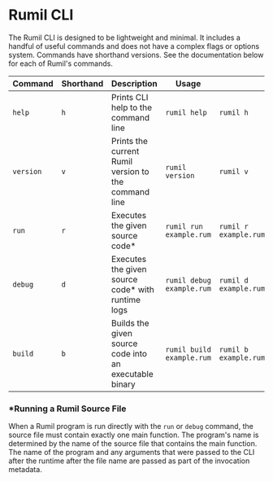 # Rumil CLI

The Rumil CLI is designed to be lightweight and minimal. It includes a handful of useful commands and does not have a complex flags or options system. Commands have shorthand versions. See the documentation below for each of Rumil's commands.

| Command | Shorthand | Description | Usage | |
|---|---|---|---|---|
| `help` | `h` | Prints CLI help to the command line | `rumil help` | `rumil h` |
| `version` | `v` | Prints the current Rumil version to the command line | `rumil version` | `rumil v` |
| `run` | `r` | Executes the given source code* | `rumil run example.rum` | `rumil r example.rum` |
| `debug` | `d` | Executes the given source code* with runtime logs | `rumil debug example.rum` | `rumil d example.rum` |
| `build` | `b` | Builds the given source code into an executable binary | `rumil build example.rum` | `rumil b example.rum` |

### *Running a Rumil Source File
When a Rumil program is run directly with the `run` or `debug` command, the source file must contain exactly one main function. The program's name is determined by the name of the source file that contains the main function. The name of the program and any arguments that were passed to the CLI after the runtime after the file name are passed as part of the invocation metadata.
